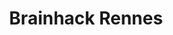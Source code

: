 ---
title: Brainhack Rennes
organizers:
  - Julie Coloigner
contact: julie.coloigner@irisa.fr
website: https://brainhack.irisa.fr
address: Inria Research Centre, Domaine de Voluceau, 78150
position:
  lat: 48.8378281
  lng: 2.1030058
dates:
  - 2019-11-14
  - 2019-11-15
---